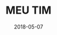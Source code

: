 ---
title: MEU TIM
description: TIM is the largest Italian telecommunications service provider, with a turnover of over 18 billion a year. I collaborated with them in the restyling of the MyTIM app for Brazil country.
client: TIM
role: Lead Interface Designer
skills:
  - User Interface
  - Interaction Design
date: 2018-05-07
finished: true
layout: work
permalink: false
---